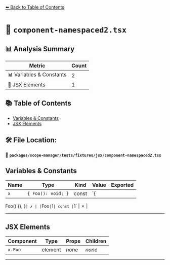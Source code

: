 [⬅️ Back to Table of Contents](../../../../../index.md)

# 📄 `component-namespaced2.tsx`

## 📊 Analysis Summary

| Metric | Count |
|--------|-------|
| 📊 Variables & Constants | 2 |
| 💠 JSX Elements | 1 |

## 📚 Table of Contents

- [Variables & Constants](#variables-constants)
- [JSX Elements](#jsx-elements)

## 🛠️ File Location:
📂 **`packages/scope-manager/tests/fixtures/jsx/component-namespaced2.tsx`**

## Variables & Constants

| Name | Type | Kind | Value | Exported |
|------|------|------|-------|----------|
| `x` | `{ Foo(): void; }` | const | `{
  Foo() {},
}` | ✗ |
| `Foo` | `1` | const | `1` | ✗ |


---

## JSX Elements

| Component | Type | Props | Children |
|-----------|------|-------|----------|
| `x.Foo` | element | *none* | *none* |


---